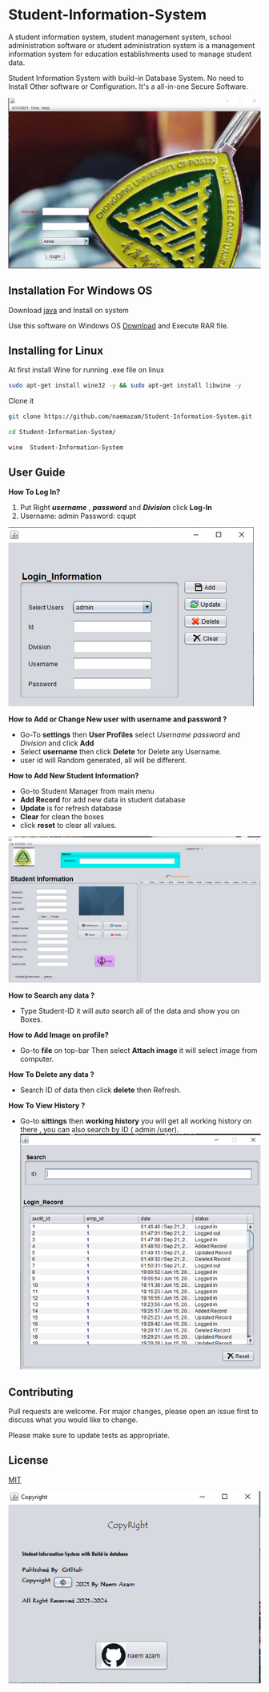 # Student-Information-System

A student information system, student management system, school administration software or student administration system is a management information system for education establishments used to manage student data.

Student Information System with build-in Database System. No need to Install Other software or Configuration. It's a all-in-one Secure Software. 




[![MasterHead](img/im.PNG)]()

## Installation For Windows OS

Download [java](https://java.com/en/download/) and Install on system 

Use this software on Windows OS  [Download](https://github.com/naemazam/Student-Information-System/raw/main/Student%20Information%20System.rar) and Execute RAR file.


## Installing for Linux 

At first install Wine for running .exe file on linux 

```bash
sudo apt-get install wine32 -y && sudo apt-get install libwine -y

```
Clone it 
```bash
git clone https://github.com/naemazam/Student-Information-System.git

```

```bash
cd Student-Information-System/
```
```bash
wine  Student-Information-System

```


## User Guide

**How To Log In?** 
1. Put Right ***username*** , ***password*** and ***Division*** click **Log-In** 
2. Username: admin
Password: cqupt

![alt text](img/im4.PNG)

**How to Add or Change New user with username and password ?** 

 - Go-To **settings** then **User Profiles** select *Username* *password* and *Division* and click **Add** 
 - Select **username** then click **Delete** for Delete any Username.  
 - user id will Random generated, all will be different. 

**How to Add New Student Information?** 

 - Go-to Student Manager from main menu 
 - **Add Record** for add new data in student database 
 - **Update** is for refresh database 
 - **Clear** for clean the boxes 
 - click **reset** to clear all values. 

![alt text](img/im3.PNG)

**How to Search any data ?** 

 - Type  Student-ID it will auto search all of the data and show you on Boxes. 
 
 **How to Add Image on profile?** 

 - Go-to **file** on top-bar Then select **Attach image** it will select image from computer.   

 
 **How To Delete any data ?** 
 
 - Search ID of data then click **delete** then Refresh.

**How To View History ?** 

 - Go-to **sittings** then **working history**  you will get all working history on there , you can also 
 search by ID ( admin /user). 
![alt text](img/im5.PNG)
## Contributing
Pull requests are welcome. For major changes, please open an issue first to discuss what you would like to change.

Please make sure to update tests as appropriate.

## License
[MIT](https://choosealicense.com/licenses/mit/)

![alt text](img/im6.PNG)
